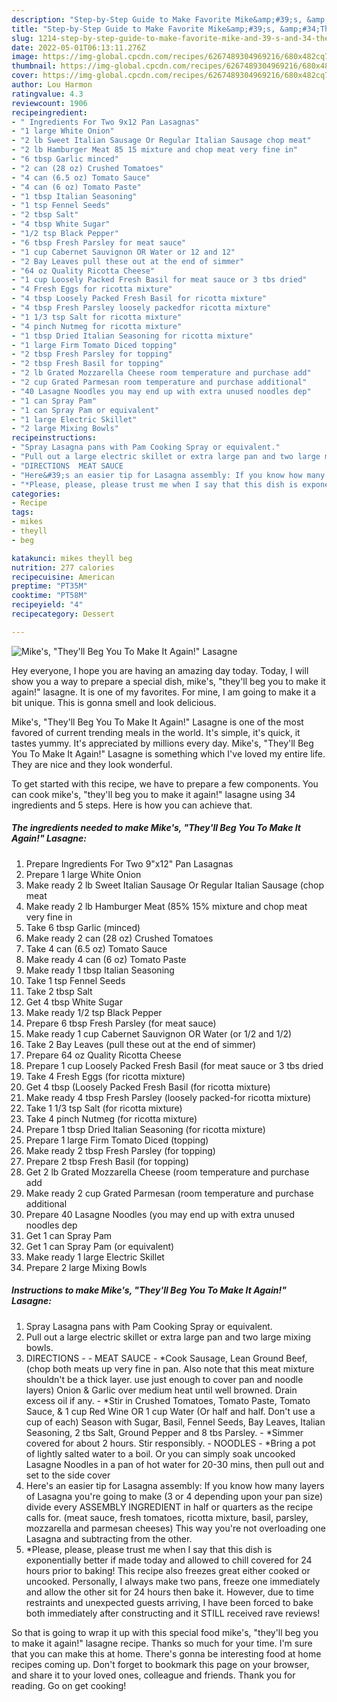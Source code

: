 ```yaml
---
description: "Step-by-Step Guide to Make Favorite Mike&amp;#39;s, &amp;#34;They&amp;#39;ll Beg You To Make It Again!&amp;#34; Lasagne"
title: "Step-by-Step Guide to Make Favorite Mike&amp;#39;s, &amp;#34;They&amp;#39;ll Beg You To Make It Again!&amp;#34; Lasagne"
slug: 1214-step-by-step-guide-to-make-favorite-mike-and-39-s-and-34-they-and-39-ll-beg-you-to-make-it-again-and-34-lasagne
date: 2022-05-01T06:13:11.276Z
image: https://img-global.cpcdn.com/recipes/6267489304969216/680x482cq70/mikes-theyll-beg-you-to-make-it-again-lasagne-recipe-main-photo.jpg
thumbnail: https://img-global.cpcdn.com/recipes/6267489304969216/680x482cq70/mikes-theyll-beg-you-to-make-it-again-lasagne-recipe-main-photo.jpg
cover: https://img-global.cpcdn.com/recipes/6267489304969216/680x482cq70/mikes-theyll-beg-you-to-make-it-again-lasagne-recipe-main-photo.jpg
author: Lou Harmon
ratingvalue: 4.3
reviewcount: 1906
recipeingredient:
- " Ingredients For Two 9x12 Pan Lasagnas"
- "1 large White Onion"
- "2 lb Sweet Italian Sausage Or Regular Italian Sausage chop meat"
- "2 lb Hamburger Meat 85 15 mixture and chop meat very fine in"
- "6 tbsp Garlic minced"
- "2 can (28 oz) Crushed Tomatoes"
- "4 can (6.5 oz) Tomato Sauce"
- "4 can (6 oz) Tomato Paste"
- "1 tbsp Italian Seasoning"
- "1 tsp Fennel Seeds"
- "2 tbsp Salt"
- "4 tbsp White Sugar"
- "1/2 tsp Black Pepper"
- "6 tbsp Fresh Parsley for meat sauce"
- "1 cup Cabernet Sauvignon OR Water or 12 and 12"
- "2 Bay Leaves pull these out at the end of simmer"
- "64 oz Quality Ricotta Cheese"
- "1 cup Loosely Packed Fresh Basil for meat sauce or 3 tbs dried"
- "4 Fresh Eggs for ricotta mixture"
- "4 tbsp Loosely Packed Fresh Basil for ricotta mixture"
- "4 tbsp Fresh Parsley loosely packedfor ricotta mixture"
- "1 1/3 tsp Salt for ricotta mixture"
- "4 pinch Nutmeg for ricotta mixture"
- "1 tbsp Dried Italian Seasoning for ricotta mixture"
- "1 large Firm Tomato Diced topping"
- "2 tbsp Fresh Parsley for topping"
- "2 tbsp Fresh Basil for topping"
- "2 lb Grated Mozzarella Cheese room temperature and purchase add"
- "2 cup Grated Parmesan room temperature and purchase additional"
- "40 Lasagne Noodles you may end up with extra unused noodles dep"
- "1 can Spray Pam"
- "1 can Spray Pam or equivalent"
- "1 large Electric Skillet"
- "2 large Mixing Bowls"
recipeinstructions:
- "Spray Lasagna pans with Pam Cooking Spray or equivalent."
- "Pull out a large electric skillet or extra large pan and two large mixing bowls."
- "DIRECTIONS  MEAT SAUCE                                                                                *Cook Sausage, Lean Ground Beef, (chop both meats up very fine in pan. Also note that this meat mixture shouldn&#39;t be a thick layer. use just enough to cover pan and noodle layers) Onion &amp; Garlic over medium heat until well browned. Drain excess oil if any. *Stir in Crushed Tomatoes, Tomato Paste, Tomato Sauce, &amp; 1 cup Red Wine OR 1 cup Water (Or half and half. Don&#39;t use a cup of each) Season with Sugar, Basil, Fennel Seeds, Bay Leaves, Italian Seasoning, 2 tbs Salt, Ground Pepper and 8 tbs Parsley. *Simmer covered for about 2 hours. Stir responsibly.                                                                                 NOODLES                                                                                 *Bring a pot of lightly salted water to a boil. Or you can simply soak uncooked Lasagne Noodles in a pan of hot water for 20-30 mins, then pull out and set to the side cover"
- "Here&#39;s an easier tip for Lasagna assembly: If you know how many layers of Lasagna you&#39;re going to make (3 or 4 depending upon your pan size) divide every ASSEMBLY INGREDIENT in half or quarters as the recipe calls for. (meat sauce, fresh tomatoes, ricotta mixture, basil, parsley, mozzarella and parmesan cheeses) This way you&#39;re not overloading one Lasagna and subtracting from the other."
- "*Please, please, please trust me when I say that this dish is exponentially better if made today and allowed to chill covered for 24 hours prior to baking! This recipe also freezes great either cooked or uncooked. Personally, I always make two pans, freeze one immediately and allow the other sit for 24 hours then bake it. However, due to time restraints and unexpected guests arriving, I have been forced to bake both immediately after constructing and it STILL received rave reviews!"
categories:
- Recipe
tags:
- mikes
- theyll
- beg

katakunci: mikes theyll beg 
nutrition: 277 calories
recipecuisine: American
preptime: "PT35M"
cooktime: "PT58M"
recipeyield: "4"
recipecategory: Dessert

---
```



![Mike&#39;s, &#34;They&#39;ll Beg You To Make It Again!&#34; Lasagne](https://img-global.cpcdn.com/recipes/6267489304969216/680x482cq70/mikes-theyll-beg-you-to-make-it-again-lasagne-recipe-main-photo.jpg)

Hey everyone, I hope you are having an amazing day today. Today, I will show you a way to prepare a special dish, mike&#39;s, &#34;they&#39;ll beg you to make it again!&#34; lasagne. It is one of my favorites. For mine, I am going to make it a bit unique. This is gonna smell and look delicious.



Mike&#39;s, &#34;They&#39;ll Beg You To Make It Again!&#34; Lasagne is one of the most favored of current trending meals in the world. It's simple, it's quick, it tastes yummy. It's appreciated by millions every day. Mike&#39;s, &#34;They&#39;ll Beg You To Make It Again!&#34; Lasagne is something which I've loved my entire life. They are nice and they look wonderful.


To get started with this recipe, we have to prepare a few components. You can cook mike&#39;s, &#34;they&#39;ll beg you to make it again!&#34; lasagne using 34 ingredients and 5 steps. Here is how you can achieve that.

<!--inarticleads1-->

##### The ingredients needed to make Mike&#39;s, &#34;They&#39;ll Beg You To Make It Again!&#34; Lasagne:

1. Prepare  Ingredients For Two 9&#34;x12&#34; Pan Lasagnas
1. Prepare 1 large White Onion
1. Make ready 2 lb Sweet Italian Sausage Or Regular Italian Sausage (chop meat
1. Make ready 2 lb Hamburger Meat (85% 15% mixture and chop meat very fine in
1. Take 6 tbsp Garlic (minced)
1. Make ready 2 can (28 oz) Crushed Tomatoes
1. Take 4 can (6.5 oz) Tomato Sauce
1. Make ready 4 can (6 oz) Tomato Paste
1. Make ready 1 tbsp Italian Seasoning
1. Take 1 tsp Fennel Seeds
1. Take 2 tbsp Salt
1. Get 4 tbsp White Sugar
1. Make ready 1/2 tsp Black Pepper
1. Prepare 6 tbsp Fresh Parsley (for meat sauce)
1. Make ready 1 cup Cabernet Sauvignon OR Water (or 1/2 and 1/2)
1. Take 2 Bay Leaves (pull these out at the end of simmer)
1. Prepare 64 oz Quality Ricotta Cheese
1. Prepare 1 cup Loosely Packed Fresh Basil (for meat sauce or 3 tbs dried
1. Take 4 Fresh Eggs (for ricotta mixture)
1. Get 4 tbsp (Loosely Packed Fresh Basil (for ricotta mixture)
1. Make ready 4 tbsp Fresh Parsley (loosely packed-for ricotta mixture)
1. Take 1 1/3 tsp Salt (for ricotta mixture)
1. Take 4 pinch Nutmeg (for ricotta mixture)
1. Prepare 1 tbsp Dried Italian Seasoning (for ricotta mixture)
1. Prepare 1 large Firm Tomato Diced (topping)
1. Make ready 2 tbsp Fresh Parsley (for topping)
1. Prepare 2 tbsp Fresh Basil (for topping)
1. Get 2 lb Grated Mozzarella Cheese (room temperature and purchase add
1. Make ready 2 cup Grated Parmesan (room temperature and purchase additional
1. Prepare 40 Lasagne Noodles (you may end up with extra unused noodles dep
1. Get 1 can Spray Pam
1. Get 1 can Spray Pam (or equivalent)
1. Make ready 1 large Electric Skillet
1. Prepare 2 large Mixing Bowls




<!--inarticleads2-->

##### Instructions to make Mike&#39;s, &#34;They&#39;ll Beg You To Make It Again!&#34; Lasagne:

1. Spray Lasagna pans with Pam Cooking Spray or equivalent.
1. Pull out a large electric skillet or extra large pan and two large mixing bowls.
1. DIRECTIONS -  - MEAT SAUCE -                                                                                *Cook Sausage, Lean Ground Beef, (chop both meats up very fine in pan. Also note that this meat mixture shouldn&#39;t be a thick layer. use just enough to cover pan and noodle layers) Onion &amp; Garlic over medium heat until well browned. Drain excess oil if any. - *Stir in Crushed Tomatoes, Tomato Paste, Tomato Sauce, &amp; 1 cup Red Wine OR 1 cup Water (Or half and half. Don&#39;t use a cup of each) Season with Sugar, Basil, Fennel Seeds, Bay Leaves, Italian Seasoning, 2 tbs Salt, Ground Pepper and 8 tbs Parsley. - *Simmer covered for about 2 hours. Stir responsibly. -                                                                                 NOODLES -                                                                                 *Bring a pot of lightly salted water to a boil. Or you can simply soak uncooked Lasagne Noodles in a pan of hot water for 20-30 mins, then pull out and set to the side cover
1. Here&#39;s an easier tip for Lasagna assembly: If you know how many layers of Lasagna you&#39;re going to make (3 or 4 depending upon your pan size) divide every ASSEMBLY INGREDIENT in half or quarters as the recipe calls for. (meat sauce, fresh tomatoes, ricotta mixture, basil, parsley, mozzarella and parmesan cheeses) This way you&#39;re not overloading one Lasagna and subtracting from the other.
1. *Please, please, please trust me when I say that this dish is exponentially better if made today and allowed to chill covered for 24 hours prior to baking! This recipe also freezes great either cooked or uncooked. Personally, I always make two pans, freeze one immediately and allow the other sit for 24 hours then bake it. However, due to time restraints and unexpected guests arriving, I have been forced to bake both immediately after constructing and it STILL received rave reviews!




So that is going to wrap it up with this special food mike&#39;s, &#34;they&#39;ll beg you to make it again!&#34; lasagne recipe. Thanks so much for your time. I'm sure that you can make this at home. There's gonna be interesting food at home recipes coming up. Don't forget to bookmark this page on your browser, and share it to your loved ones, colleague and friends. Thank you for reading. Go on get cooking!
